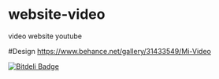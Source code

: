 # website-video
video website youtube

#Design
 https://www.behance.net/gallery/31433549/Mi-Video


[![Bitdeli Badge](https://d2weczhvl823v0.cloudfront.net/ockang/website-video/trend.png)](https://bitdeli.com/free "Bitdeli Badge")

